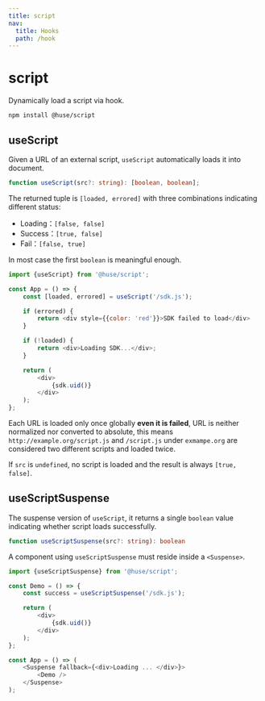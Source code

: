 ```yaml
---
title: script
nav:
  title: Hooks
  path: /hook
---
```


# script

Dynamically load a script via hook.

```shell
npm install @huse/script
```

## useScript

Given a URL of an external script, `useScript` automatically loads it into document.

```typescript
function useScript(src?: string): [boolean, boolean];
```

The returned tuple is `[loaded, errored]` with three combinations indicating different status:

- Loading：`[false, false]`
- Success：`[true, false]`
- Fail：`[false, true]`

In most case the first `boolean` is meaningful enough.

```javascript
import {useScript} from '@huse/script';

const App = () => {
    const [loaded, errored] = useScript('/sdk.js');

    if (errored) {
        return <div style={{color: 'red'}}>SDK failed to load</div>
    }

    if (!loaded) {
        return <div>Loading SDK...</div>;
    }

    return (
        <div>
            {sdk.uid()}
        </div>
    );
};
```

Each URL is loaded only once globally **even it is failed**, URL is neither normalized nor converted to absolute,
this means `http://example.org/script.js` and `/script.js` under `exmampe.org` are considered two different scripts and loaded twice.

If `src` is `undefined`, no script is loaded and the result is always `[true, false]`.

## useScriptSuspense

The suspense version of `useScript`, it returns a single `boolean` value indicating whether script loads successfully.

```typescript
function useScriptSuspense(src?: string): boolean
```

A component using `useScriptSuspense` must reside inside a `<Suspense>`.

```javascript
import {useScriptSuspense} from '@huse/script';

const Demo = () => {
    const success = useScriptSuspense('/sdk.js');

    return (
        <div>
            {sdk.uid()}
        </div>
    );
};

const App = () => (
    <Suspense fallback={<div>Loading ... </div>}>
        <Demo />
    </Suspense>
);
```
